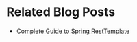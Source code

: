 # Related Blog Posts

* [Complete Guide to Spring RestTemplate](https://reflectoring.io/spring-resttemplate/)
